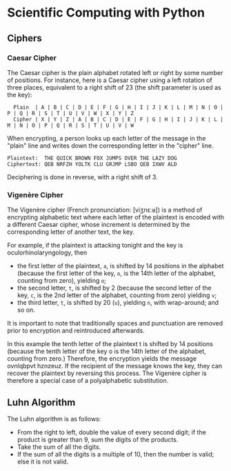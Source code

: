 # Scientific Computing with Python

## Ciphers
### Caesar Cipher
The Caesar cipher is the plain alphabet rotated left or right by some number of positions. For instance, here is a Caesar cipher using a left rotation of three places, equivalent to a right shift of 23 (the shift parameter is used as the key):

```
  Plain  | A | B | C | D | E | F | G | H | I | J | K | L | M | N | O | P | Q | R | S | T | U | V | W | X | Y | Z
  Cipher | X | Y | Z | A | B | C | D | E | F | G | H | I | J | K | L | M | N | O | P | Q | R | S | T | U | V | W
```

When encrypting, a person looks up each letter of the message in the "plain" line and writes down the corresponding letter in the "cipher" line.
 ```
 Plaintext:  THE QUICK BROWN FOX JUMPS OVER THE LAZY DOG
 Ciphertext: QEB NRFZH YOLTK CLU GRJMP LSBO QEB IXWV ALD
```
Deciphering is done in reverse, with a right shift of 3.

### Vigenère Cipher
The Vigenère cipher (French pronunciation: [viʒnɛːʁ]) is a method of encrypting alphabetic text where each letter of the plaintext is encoded with a different Caesar cipher, whose increment is determined by the corresponding letter of another text, the key.

For example, if the plaintext is attacking tonight and the key is oculorhinolaryngology, then

- the first letter of the plaintext, ```a```, is shifted by 14 positions in the alphabet (because the first letter of the key, ```o```, is the 14th letter of the alphabet, counting from zero), yielding ```o```;
- the second letter, ```t```, is shifted by 2 (because the second letter of the key, ```c```, is the 2nd letter of the alphabet, counting from zero) yielding ```v```;
- the third letter, ```t```, is shifted by 20 (```u```), yielding ```n```, with wrap-around; and so on.

It is important to note that traditionally spaces and punctuation are removed prior to encryption and reintroduced afterwards.

In this example the tenth letter of the plaintext t is shifted by 14 positions (because the tenth letter of the key o is the 14th letter of the alphabet, counting from zero.) Therefore, the encryption yields the message ovnlqbpvt hznzeuz.
If the recipient of the message knows the key, they can recover the plaintext by reversing this process. The Vigenère cipher is therefore a special case of a polyalphabetic substitution.


## Luhn Algorithm
The Luhn algorithm is as follows:
- From the right to left, double the value of every second digit; if the product is greater than 9, sum the digits of the products.
- Take the sum of all the digits.
- If the sum of all the digits is a multiple of 10, then the number is valid; else it is not valid.
